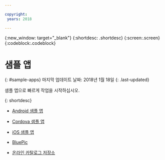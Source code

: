 ```yaml
---

copyright:
 years: 2018

---
```


{:new_window: target="_blank"}
{:shortdesc: .shortdesc}
{:screen:.screen}
{:codeblock:.codeblock}

# 샘플 앱
{: #sample-apps}
마지막 업데이트 날짜: 2018년 1월 18일
{: .last-updated}

샘플 앱으로 빠르게 작업을 시작하십시오. 

{: shortdesc}

 - [Android 샘플 앱](https://github.com/ibm-bluemix-mobile-services/bms-samples-android-hellopush/)
 
 - [Cordova 샘플 앱](https://github.com/ibm-bluemix-mobile-services/bms-samples-cordova-hellopush)
 
 - [iOS 샘플 앱](https://github.com/ibm-bluemix-mobile-services/bms-samples-swift-hellopush)
 
 - [BluePic](https://github.com/IBM/BluePic)
 
 - [온라인 카탈로그 저장소](https://github.com/ibm-bluemix-mobile-services/mobiledashboard-storecatalog-backend)
 


